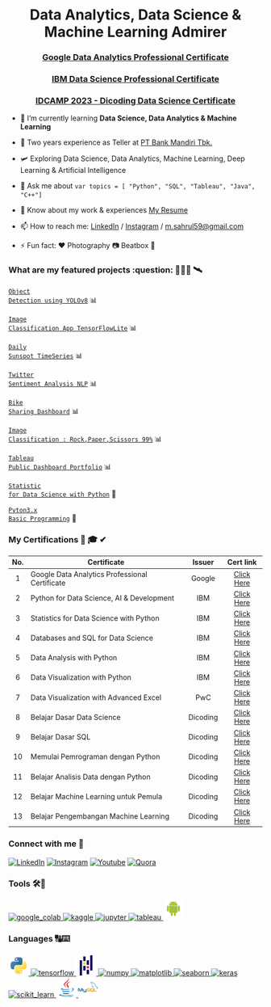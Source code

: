 <h1 align="center">Data Analytics, Data Science & Machine Learning Admirer</h1>
<h3 align="center">
  <a href="https://www.coursera.org/professional-certificates/google-data-analytics?utm_source=bg&utm_medium=sem&utm_campaign=B2C_APAC_Brand_FTCOF_Courseaplus_ARTE_BING&utm_content=B2C_INDIA___FTCOF__arte_bing_branded&campaignid=662564580&adgroupid=1244648471398386&device=c&keyword=coursera&matchtype=e&network=o&devicemodel=&adpostion=&creativeid=&hide_mobile_promo=&utm_term=coursera">Google Data Analytics Professional Certificate</a>
</h3>
<h3 align="center">
  <a href="https://www.coursera.org/professional-certificates/ibm-data-science?utm_source=bg&utm_medium=sem&utm_campaign=B2C_APAC_Brand_FTCOF_Courseaplus_ARTE_BING&utm_content=B2C_INDIA___FTCOF__arte_bing_branded&campaignid=662564580&adgroupid=1244648471398386&device=c&keyword=coursera&matchtype=e&network=o&devicemodel=&adpostion=&creativeid=&hide_mobile_promo=&utm_term=coursera">IBM Data Science Professional Certificate</a>
</h3>
<h3 align="center">
  <a href="https://idcamp.ioh.co.id/">IDCAMP 2023 - Dicoding Data Science Certificate</a>
</h3>

- 🌱 I’m currently learning **Data Science, Data Analytics & Machine Learning**

- 🔭 Two years experience as Teller at [PT Bank Mandiri Tbk.](https://bankmandiri.co.id/) 

- 🛩️ Exploring Data Science, Data Analytics, Machine Learning, Deep Learning & Artificial Intelligence 

- 💬 Ask me about ``` var topics = [ "Python", "SQL", "Tableau", "Java", "C++"] ```

- 📄 Know about my work & experiences [My Resume](https://www.linkedin.com/in/sahrul59)

- 📫 How to reach me: [LinkedIn](https://www.linkedin.com/in/sahrul59) / [Instagram](https://www.instagram.com/sahrullss) / [m.sahrul59@gmail.com](mailto:m.sahrul59@gmail.com)

- ⚡ Fun fact: :hearts: Photography :camera:  Beatbox :microphone: 

<h3 align="left">What are my featured projects :question: 👨‍💻📱 🛰️</h3>

<code>[Object Detection using YOLOv8](https://github.com/muhammadsahrul59/ObjectDetection_YOLOv8)</code> 📊

<code>[Image Classification App TensorFlowLite](https://github.com/muhammadsahrul59/ImageClassificationApp-TensorFlowLite)</code> 📊

<code>[Daily Sunspot TimeSeries](https://github.com/muhammadsahrul59/Daily-Sunspot-TimeSeries)</code> 📊

<code>[Twitter Sentiment Analysis NLP](https://github.com/muhammadsahrul59/Twitter-Sentiment-Analysis-NLP)</code> 📊

<code>[Bike Sharing Dashboard](https://github.com/muhamadsahrul59/Bike-Sharing-Dashboard)</code> 📊

<code>[Image Classification : Rock,Paper,Scissors 99%](https://github.com/muhammadsahrul59/ImageClassification-Rock-Paper-Scissors)</code> 📊

<code>[Tableau Public Dashboard Portfolio](https://public.tableau.com/app/profile/muhamad.sahrul)</code> 📊

<code>[Statistic for Data Science with Python](https://github.com/muhamadsahrul59/Statistic-for-Data-Science-with-Python)</code> 📖

<code>[Pyton3.x Basic Programming](https://github.com/muhamadsahrul59/Python3.x_Basic_Programming)</code> 📖 

<h3 align="left">My Certifications 📜 🎓 ✔</h3>

| No.  | Certificate                                     |  Issuer | Cert link |
|:----:|---|:-:|:-:|
|  1   |  Google Data Analytics Professional Certificate | Google   | [Click Here](https://www.coursera.org/account/accomplishments/specialization/certificate/WEA79R3EXFHB) |
|  2   |  Python for Data Science, AI & Development      | IBM      | [Click Here](https://www.coursera.org/account/accomplishments/verify/SSV8JTTTBKQ4) |
|  3   |  Statistics for Data Science with Python        | IBM      | [Click Here](https://www.coursera.org/account/accomplishments/verify/R8XQQKL6XGG2) |
|  4   |  Databases and SQL for Data Science             | IBM      | [Click Here](https://www.coursera.org/account/accomplishments/verify/LCHU4RUHJB78) |
|  5   |  Data Analysis with Python                      | IBM      | [Click Here](https://www.coursera.org/account/accomplishments/verify/DZ3JCVL8UF82) |
|  6   |  Data Visualization with Python                 | IBM      | [Click Here](https://www.coursera.org/account/accomplishments/verify/Z9PHXM2TXH58) |
|  7   |  Data Visualization with Advanced Excel         | PwC      | [Click Here](https://www.coursera.org/account/accomplishments/verify/M4NGRVVZS8MA) |
|  8   |  Belajar Dasar Data Science                     | Dicoding | [Click Here](https://www.dicoding.com/certificates/JMZV1NLORXN9) |
|  9   |  Belajar Dasar SQL                              | Dicoding | [Click Here](https://www.dicoding.com/certificates/1OP8NL141XQK) |
|  10  |  Memulai Pemrograman dengan Python              | Dicoding | [Click Here](https://www.dicoding.com/certificates/1RXY00E21ZVM) |
|  11  |  Belajar Analisis Data dengan Python            | Dicoding | [Click Here](https://www.dicoding.com/certificates/4EXG4Q7Y1PRL) |
|  12  |  Belajar Machine Learning untuk Pemula          | Dicoding | [Click Here](https://www.dicoding.com/certificates/07Z68463YXQR) |
|  13  |  Belajar Pengembangan Machine Learning          | Dicoding | [Click Here](https://www.dicoding.com/certificates/JMZVDNG3QZN9) |

<h3 align="left">Connect with me 🔗</h3>

<p align="left">

<a href="https://www.linkedin.com/in/sahrul59" target="blank"><img align="center" src="https://raw.githubusercontent.com/rahuldkjain/github-profile-readme-generator/master/src/images/icons/Social/linked-in-alt.svg" alt="LinkedIn" height="30" width="40" /></a>
<a href="https://www.instagram.com/sahrullss/" target="blank"><img align="center" src="https://raw.githubusercontent.com/rahuldkjain/github-profile-readme-generator/master/src/images/icons/Social/instagram.svg" alt="Instagram" height="30" width="40" /></a>
<a href="https://www.youtube.com/channel/UCm_krXJhDSLE_Nmo-Y_7-Sg" target="blank"><img align="center" src="https://raw.githubusercontent.com/rahuldkjain/github-profile-readme-generator/master/src/images/icons/Social/youtube.svg" alt="Youtube" height="30" width="40" /></a>
<a href="https://id.quora.com/profile/Sahrul-9" target="blank"><img align="center" src="https://upload.wikimedia.org/wikipedia/commons/5/57/Quora_logo.svg" alt="Quora" height="30" width="55" /></a>
</p>

<h3 align="left">Tools 🛠️🚧</h3>
<p align="left"> 
<a href="https://colab.research.google.com/" target="_blank" rel="noreferrer"> <img src="https://upload.wikimedia.org/wikipedia/commons/d/d0/Google_Colaboratory_SVG_Logo.svg" alt="google_colab" width="40" height="40"/> </a>
<a href="https://www.kaggle.com/" target="_blank" rel="noreferrer"> <img src="https://raw.githubusercontent.com/rahuldkjain/github-profile-readme-generator/master/src/images/icons/Social/kaggle.svg" alt="kaggle" width="40" height="40"/> </a>
<a href="https://jupyter.org/" target="_blank" rel="noreferrer"> <img src="https://upload.wikimedia.org/wikipedia/commons/3/38/Jupyter_logo.svg" alt="jupyter" width="40" height="40"/> </a>
<a href="https://www.tableau.com/" target="_blank" rel="noreferrer"> <img src="https://seeklogo.com/images/T/tableau-software-logo-F1CE2CA54A-seeklogo.com.png" alt="tableau" width="40" height="40"/> </a>
<a href="https://developer.android.com" target="_blank" rel="noreferrer"> <img src="https://raw.githubusercontent.com/devicons/devicon/master/icons/android/android-original-wordmark.svg" alt="android" width="40" height="40"/> </a>

<h3 align="left">Languages 🔠⌨️</h3>
<p align="left"> 
<a href="https://www.python.org" target="_blank"> <img src="https://raw.githubusercontent.com/devicons/devicon/master/icons/python/python-original.svg" alt="python" width="40" height="40"/> </a>
<a href="https://www.tensorflow.org/" target="_blank" rel="noreferrer"> <img src="https://github.com/valohai/ml-logos/blob/master/tensorflow-tf.svg" alt="tensorflow" width="40" height="40"/> </a>
<a href="https://pandas.pydata.org/" target="_blank" rel="noreferrer"> <img src="https://raw.githubusercontent.com/devicons/devicon/2ae2a900d2f041da66e950e4d48052658d850630/icons/pandas/pandas-original.svg" alt="pandas" width="40" height="40"/> </a>
<a href="https://numpy.org/" target="_blank" rel="noreferrer"> <img src="https://user-images.githubusercontent.com/67586773/105040771-43887300-5a88-11eb-9f01-bee100b9ef22.png" alt="numpy" width="40" height="40"/> </a> 
<a href="https://matplotlib.org/" target="_blank" rel="noreferrer"> <img src="https://upload.wikimedia.org/wikipedia/commons/0/01/Created_with_Matplotlib-logo.svg" alt="matplotlib" width="40" height="40"/> </a> 
<a href="https://seaborn.pydata.org" target="_blank" rel="noreferrer"> <img src="https://seaborn.pydata.org/_images/logo-mark-lightbg.svg" alt="seaborn" width="40" height="40"/> </a>
<a href="https://keras.io/" target="_blank" rel="noreferrer"> <img src="https://github.com/valohai/ml-logos/blob/master/keras.svg" alt="keras" width="40" height="40"/> </a>
<a href="https://scikit-learn.org/" target="_blank" rel="noreferrer"> <img src="https://upload.wikimedia.org/wikipedia/commons/0/05/Scikit_learn_logo_small.svg" alt="scikit_learn" width="40" height="40"/> </a>
<a href="https://www.java.com" target="_blank" rel="noreferrer"> <img src="https://raw.githubusercontent.com/devicons/devicon/master/icons/java/java-original.svg" alt="java" width="40" height="40"/> </a>
<a href="https://www.mysql.com/" target="_blank"> <img src="https://raw.githubusercontent.com/devicons/devicon/master/icons/mysql/mysql-original-wordmark.svg" alt="mysql" width="40" height="40"/> </a>
</p>
